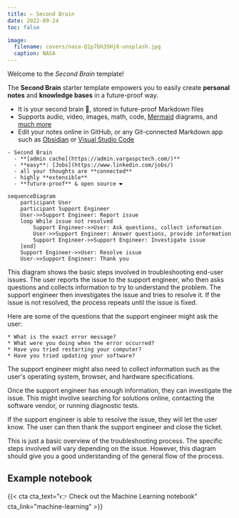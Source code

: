 ```yaml
---
title: ✍️ Second Brain
date: 2022-09-24
toc: false

image:
  filename: covers/nasa-Q1p7bh3SHj8-unsplash.jpg
  caption: NASA
---
```


Welcome to the _Second Brain_ template!

The **Second Brain** starter template empowers you to easily create **personal notes** and **knowledge bases** in a future-proof way.

- It is your second brain 🧠, stored in future-proof Markdown files 
- Supports audio, video, images, math, code, [Mermaid](https://mermaid.live/) diagrams, and [much more](https://wowchemy.com/docs/content/writing-markdown-latex/)
- Edit your notes online in GitHub, or any Git-connected Markdown app such as [Obsidian](https://obsidian.md/) or [Visual Studio Code](https://vscode.dev/)

```markmap {height="500px"}
- Second Brain
  - **[admin cache](https://admin.vargaspctech.com/)**
  - **easy**: [Jobs](https://www.linkedin.com/jobs/)
  - all your thoughts are **connected**
  - highly **extensible**
  - **future-proof** & open source ❤️
```

```markmap {height="100%"}
sequenceDiagram
    participant User
    participant Support Engineer
    User->>Support Engineer: Report issue
    loop While issue not resolved
        Support Engineer->>User: Ask questions, collect information
        User->>Support Engineer: Answer questions, provide information
        Support Engineer->>Support Engineer: Investigate issue
    [end]
    Support Engineer->>User: Resolve issue
    User->>Support Engineer: Thank you
  ```

This diagram shows the basic steps involved in troubleshooting end-user issues. The user reports the issue to the support engineer, who then asks questions and collects information to try to understand the problem. The support engineer then investigates the issue and tries to resolve it. If the issue is not resolved, the process repeats until the issue is fixed.

Here are some of the questions that the support engineer might ask the user:

    * What is the exact error message?
    * What were you doing when the error occurred?
    * Have you tried restarting your computer?
    * Have you tried updating your software?

The support engineer might also need to collect information such as the user's operating system, browser, and hardware specifications.

Once the support engineer has enough information, they can investigate the issue. This might involve searching for solutions online, contacting the software vendor, or running diagnostic tests.

If the support engineer is able to resolve the issue, they will let the user know. The user can then thank the support engineer and close the ticket.

This is just a basic overview of the troubleshooting process. The specific steps involved will vary depending on the issue. However, this diagram should give you a good understanding of the general flow of the process.
## Example notebook

{{< cta cta_text="👉 Check out the Machine Learning notebook" cta_link="machine-learning" >}}
